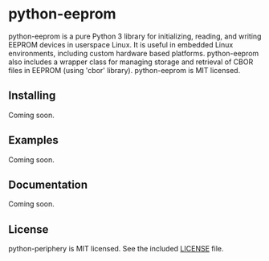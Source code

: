 # python-eeprom

python-eeprom is a pure Python 3 library for initializing, reading, and writing
EEPROM devices in userspace Linux. It is useful in embedded Linux environments,
including custom hardware based platforms. python-eeprom also includes a
wrapper class for managing storage and retrieval of CBOR files in EEPROM (using
'cbor' library). python-eeprom is MIT licensed.

## Installing

Coming soon.

## Examples

Coming soon.

## Documentation

Coming soon.

## License

python-periphery is MIT licensed. See the included [LICENSE](LICENSE) file.

